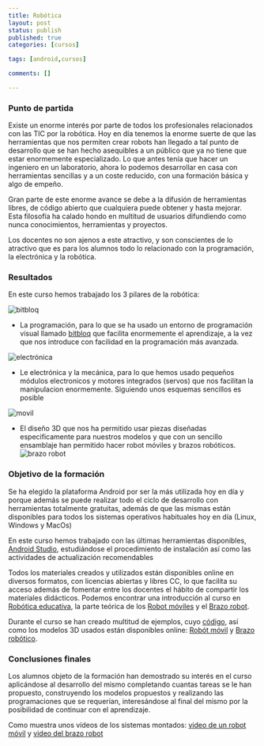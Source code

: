 ```yaml
--- 
title: Robótica
layout: post
status: publish
published: true
categories: [cursos]

tags: [android,cursos]

comments: []

---
```



### Punto de partida

Existe un enorme interés por parte de todos los profesionales relacionados con las TIC por la robótica. Hoy en día tenemos la enorme suerte de que las herramientas que nos permiten crear robots han llegado a tal punto de desarrollo que se han hecho asequibles a un público que ya no tiene que estar enormemente especializado. Lo que antes tenía que hacer un ingeniero en un laboratorio, ahora lo podemos desarrollar en casa con herramientas sencillas y a un coste reducido, con una formación básica y algo de empeño.

Gran parte de este enorme avance se debe a la difusión de herramientas libres, de código abierto que cualquiera puede obtener y hasta mejorar. Esta filosofía ha calado hondo en multitud de usuarios difundiendo como nunca conocimientos, herramientas y proyectos.

Los docentes no son ajenos a este atractivo, y son conscientes de lo atractivo que es para los alumnos todo lo relacionado con la programación, la electrónica y la robótica.

### Resultados

En este curso hemos trabajado los 3 pilares de la robótica: 

![bitbloq](http://diwo.bq.com/wp-content/uploads/2014/12/bitbloq_led_ir.png)
* La programación, para lo que se ha usado un entorno de programación visual llamado [bitbloq](http://bitbloq.bq.com) que facilita enormemente el aprendizaje, a la vez que nos introduce con facilidad en la programación más avanzada.

![electrónica](http://www.seeedstudio.com/wiki/images/thumb/1/1c/Twig-Light.jpg/400px-Twig-Light.jpg)
* Le electrónica y la mecánica, para lo que hemos usado pequeños módulos electronicos y motores integrados (servos) que nos facilitan la manipulacion enormemente. Siguiendo unos esquemas sencillos es posible

![movil](https://lh6.googleusercontent.com/-pIBRVTqxdRc/VOZdq0tY0dI/AAAAAAAAzvY/vUH4p_P9QNI/w1101-h743-no/Captura%2Bde%2Bpantalla%2Bde%2B2015-02-19%2B22%3A59%3A47.png)
* El diseño 3D que nos ha permitido usar piezas diseñadas especificamente para nuestros modelos y que con un sencillo ensamblaje han permitido hacer robot móviles y brazos robóticos.
![brazo robot](https://lh4.googleusercontent.com/-oKOHAtrq8F4/VMF7qUHt1hI/AAAAAAAAx5M/MWiwHnbRoeE/w1046-h785-no/IMG_20150122_202729.jpg)



### Objetivo de la formación

Se ha elegido la plataforma Android por ser la más utilizada hoy en día y porque además se puede realizar todo el ciclo de desarrollo con herramientas totalmente gratuitas, además de que las mismas están disponibles para todos los sistemas operativos habituales hoy en día (Linux, Windows y MacOs)

En este curso hemos trabajado con las últimas herramientas disponibles, [Android Studio](http://developer.android.com/sdk/index.html), estudiándose el procedimiento de instalación así como las actividades de actualización recomendables

Todos los materiales creados y utilizados están disponibles online en diversos formatos, con licencias abiertas y libres CC, lo que facilita su acceso además de fomentar entre los docentes el hábito de compartir los materiales didácticos. Podemos encontrar una introducción al curso en [Robótica educativa](https://www.swipe.to/0558ck), la parte teórica de los [Robot móviles](https://swipe.to/1537cb) y el [Brazo robot](https://swipe.to/0094cr).

Durante el curso se han creado multitud de ejemplos, cuyo [código](https://github.com/javacasm/Robo-ica-Educativa/tree/master/Ejemplos), así como los modelos 3D usados están disponibles online: [Robót móvil](http://www.thingiverse.com/thing:227443) y [Brazo robótico](http://www.thingiverse.com/thing:480446).


### Conclusiones finales

Los alumnos objeto de la formación han demostrado su interés en el curso aplicándose al desarrollo del mismo completando cuantas tareas se le han propuesto, construyendo los modelos propuestos y realizando las programaciones que se requerían, interesándose al final del mismo por la posibilidad de continuar con el aprendizaje.

Como muestra unos vídeos de los sistemas montados: [video de un robot móvil](https://www.youtube.com/watch?v=HEDnr3XaIVw&feature=youtu.be) y [video del brazo robot](http://youtu.be/StNgZ5Sgp_Q?list=UU7XTqg_2BUtzSGV7hxYeo5Q)